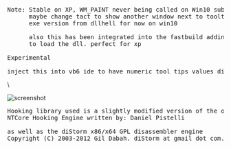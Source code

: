 <pre>
Note: Stable on XP, WM_PAINT never being called on Win10 subclassed tooltip window? 
      maybe change tact to show another window next to tooltip of our own? use external
      exe version from dllhell for now on win10
      
      also this has been integrated into the fastbuild addin as a persistant checkbox option
      to load the dll. perfect for xp
      
Experimental

inject this into vb6 ide to have numeric tool tips values display hex along side decimal value.
</pre>\

![screenshot](https://github.com/dzzie/addins/blob/master/hex_tooltip/screen_shot.png)

<pre>
Hooking library used is a slightly modified version of the open source x86/x64 
NTCore Hooking Engine written by: Daniel Pistelli <ntcore@gmail.com>

as well as the diStorm x86/x64 GPL disassembler engine
Copyright (C) 2003-2012 Gil Dabah. diStorm at gmail dot com.

</pre>



